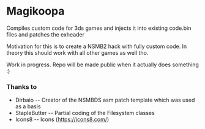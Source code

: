 # Magikoopa
Compiles custom code for 3ds games and injects it into existing code.bin files and patches the exheader

Motivation for this is to create a NSMB2 hack with fully custom code. In theory this should work with all other games as well tho.

Work in progress. Repo will be made public when it actually does something :)


### Thanks to
* Dirbaio -- Creator of the NSMBDS asm patch template which was used as a basis
* StapleButter -- Partial coding of the Filesystem classes
* Icons8 -- Icons (https://icons8.com/)
